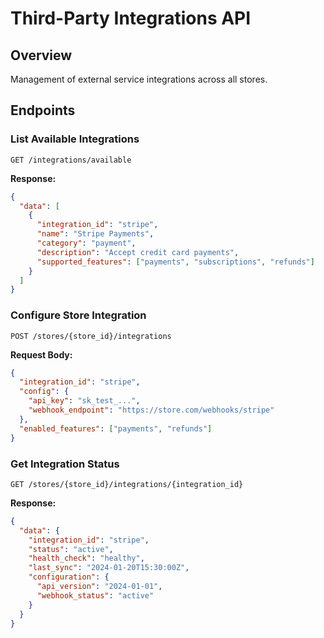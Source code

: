 # Third-Party Integrations API

## Overview
Management of external service integrations across all stores.

## Endpoints

### List Available Integrations
```http
GET /integrations/available
```

**Response:**
```json
{
  "data": [
    {
      "integration_id": "stripe",
      "name": "Stripe Payments",
      "category": "payment",
      "description": "Accept credit card payments",
      "supported_features": ["payments", "subscriptions", "refunds"]
    }
  ]
}
```

### Configure Store Integration
```http
POST /stores/{store_id}/integrations
```

**Request Body:**
```json
{
  "integration_id": "stripe",
  "config": {
    "api_key": "sk_test_...",
    "webhook_endpoint": "https://store.com/webhooks/stripe"
  },
  "enabled_features": ["payments", "refunds"]
}
```

### Get Integration Status
```http
GET /stores/{store_id}/integrations/{integration_id}
```

**Response:**
```json
{
  "data": {
    "integration_id": "stripe",
    "status": "active",
    "health_check": "healthy",
    "last_sync": "2024-01-20T15:30:00Z",
    "configuration": {
      "api_version": "2024-01-01",
      "webhook_status": "active"
    }
  }
}
```